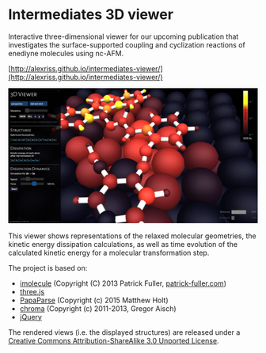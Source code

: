 # Intermediates 3D viewer

Interactive three-dimensional viewer for our upcoming publication that investigates the surface-supported coupling and cyclization reactions of enediyne molecules using nc-AFM.

[http://alexriss.github.io/intermediates-viewer/](http://alexriss.github.io/intermediates-viewer/)
 

![Screenshot](/screenshot.png?raw=true "Screenshot")

This viewer shows representations of the relaxed molecular geometries, the kinetic energy dissipation calculations, as well as time evolution of the calculated kinetic energy for a molecular transformation step.



The project is based on:
- [imolecule](https://github.com/patrickfuller/imolecule) (Copyright (C) 2013 Patrick Fuller, [patrick-fuller.com](patrick-fuller.com))
- [three.js](http://threejs.org/)
- [PapaParse](http://papaparse.com/) (Copyright (c) 2015 Matthew Holt)
- [chroma](https://github.com/gka/chroma.js) (Copyright (c) 2011-2013, Gregor Aisch)
- [jQuery](https://jquery.com/)


The rendered views (i.e. the displayed structures) are released under a <a rel="license" href="http://creativecommons.org/licenses/by-sa/3.0/">Creative Commons Attribution-ShareAlike 3.0 Unported License</a>.
